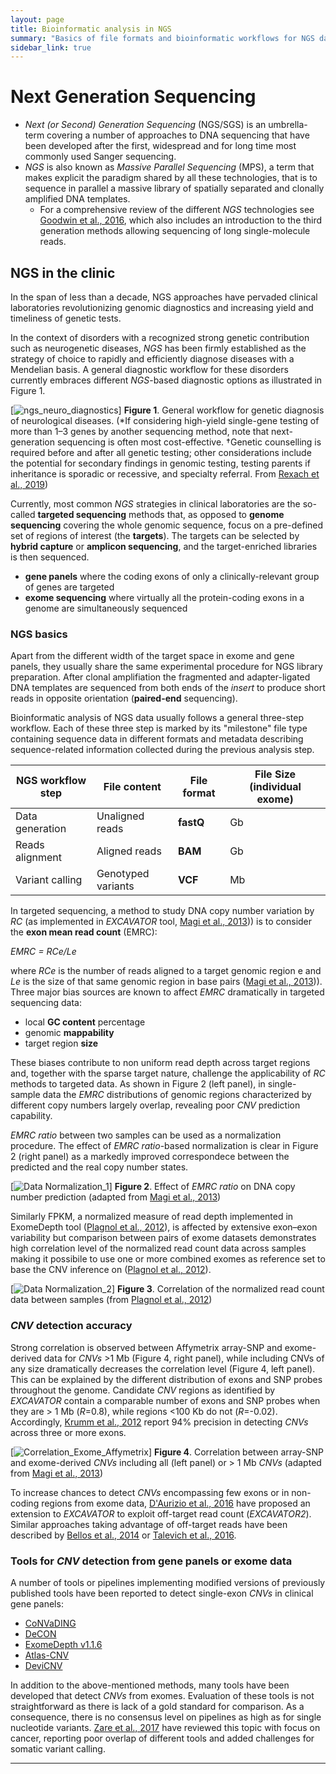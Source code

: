 ```yaml
---
layout: page
title: Bioinformatic analysis in NGS
summary: "Basics of file formats and bioinformatic workflows for NGS data analysis"
sidebar_link: true
---
```


# Next Generation Sequencing


- *Next (or Second) Generation Sequencing* (NGS/SGS) is an umbrella-term covering a number of approaches to DNA sequencing that have been developed after the first, widespread and for long time most commonly used Sanger sequencing.
- *NGS* is also known as *Massive Parallel Sequencing* (MPS), a term that makes explicit the paradigm shared by all these technologies, that is to sequence in parallel a massive library of spatially separated and clonally amplified DNA templates. 
    - For a comprehensive review of the different *NGS* technologies see [Goodwin et al., 2016](https://www.nature.com/articles/nrg.2016.49), which also includes an introduction to the third generation methods allowing sequencing of long single-molecule reads.
    
## NGS in the clinic

In the span of less than a decade, NGS approaches have pervaded clinical laboratories revolutionizing genomic diagnostics and increasing yield and timeliness of genetic tests.

In the context of disorders with a recognized strong genetic contribution such as neurogenetic diseases, *NGS* has been firmly established as the strategy of choice to rapidly and efficiently diagnose diseases with a Mendelian basis. A general diagnostic workflow for these disorders currently embraces different *NGS*-based diagnostic options as illustrated in Figure 1.

[![ngs_neuro_diagnostics]({{site.url}}{{site.baseurl}}/images/ngs_neuro_diagnostic.jpg)]
**Figure 1**. General workflow for genetic diagnosis of neurological diseases. (\*If considering high-yield single-gene testing of more than 1–3 genes by another sequencing method, note that next-generation sequencing is often most cost-effective. †Genetic counselling is required before and after all genetic testing; other considerations include the potential for secondary findings in genomic testing, testing parents if inheritance is sporadic or recessive, and specialty referral. From [Rexach et al., 2019](https://www.thelancet.com/journals/laneur/article/PIIS1474-4422(19)30033-X/fulltext))

Currently, most common *NGS* strategies in clinical laboratories are the so-called **targeted sequencing** methods that, as opposed to **genome sequencing** covering the whole genomic sequence, focus on a pre-defined set of regions of interest (the **targets**). The targets can be selected by **hybrid capture** or **amplicon sequencing**, and the target-enriched libraries is then sequenced.

- **gene panels** where the coding exons of only a clinically-relevant group of genes are targeted
- **exome sequencing** where virtually all the protein-coding exons in a genome are simultaneously sequenced

### NGS basics

Apart from the different width of the target space in exome and gene panels, they usually share the same experimental procedure for NGS library preparation. After clonal amplifiation the fragmented and adapter-ligated DNA templates are sequenced from both ends of the *insert* to produce short reads in opposite orientation (**paired-end** sequencing). 

Bioinformatic analysis of NGS data usually follows a general three-step workflow. Each of these three step is marked by its "milestone" file type containing sequence data in different formats and metadata describing sequence-related information collected during the previous analysis step.

| NGS workflow step | File content | File format | File Size (individual exome) |
| --- | --- | --- | --- |
| Data generation | Unaligned reads | **fastQ** | Gb |
| Reads alignment | Aligned reads | **BAM** | Gb |
| Variant calling | Genotyped variants | **VCF** | Mb |

In targeted sequencing, a method to study DNA copy number variation by *RC* (as implemented in *EXCAVATOR* tool, [Magi et al., 2013](http://genomebiology.com/2013/14/10/R120))) is to consider the **exon mean read count** (EMRC):

*EMRC = RCe/Le*

where *RCe* is the number of reads aligned to a target genomic region e and *Le* is the size of that same genomic region in base pairs ([Magi et al., 2013](http://genomebiology.com/2013/14/10/R120))).
Three major bias sources are known to affect *EMRC* dramatically in targeted sequencing data:
- local **GC content** percentage
- genomic **mappability**
- target region **size**

These biases contribute to non uniform read depth across target regions and, together with the sparse target nature, challenge the applicability of *RC* methods to targeted data. As shown in Figure 2 (left panel), in single-sample data the *EMRC* distributions of genomic regions characterized by different copy numbers largely overlap, revealing poor *CNV* prediction capability. 

*EMRC ratio* between two samples can be used as a normalization procedure. The effect of *EMRC ratio*-based normalization is clear in Figure 2 (right panel) as a markedly improved correspondece between the predicted and the real copy number states.

[![Data Normalization_1]({{site.url}}{{site.baseurl}}/images/normalization_EMRC.png)]
**Figure 2**. Effect of *EMRC ratio* on DNA copy number prediction (adapted from [Magi et al., 2013](http://genomebiology.com/2013/14/10/R120))

Similarly FPKM, a normalized measure of read depth implemented in ExomeDepth tool ([Plagnol et al., 2012](https://doi.org/10.1093/bioinformatics/bts526)), is affected by extensive exon–exon variability but comparison between pairs of exome datasets demonstrates high correlation level of the normalized read count data across samples making it possibile to use one or more combined exomes as reference set to base the CNV inference on ([Plagnol et al., 2012](https://doi.org/10.1093/bioinformatics/bts526)).

[![Data Normalization_2]({{site.url}}{{site.baseurl}}/images/normalization_FPKM.png)]
**Figure 3**. Correlation of the normalized read count data between samples (from [Plagnol et al., 2012](https://doi.org/10.1093/bioinformatics/bts526))

### *CNV* detection accuracy

Strong correlation is observed between Affymetrix array-SNP and exome-derived data for *CNVs* >1 Mb (Figure 4, right panel), while including CNVs of any size dramatically decreases the correlation level (Figure 4, left panel). This can be explained by the different distribution of exons and SNP probes throughout the genome. Candidate *CNV* regions as identified by *EXCAVATOR* contain a comparable number of exons and SNP probes when they are > 1 Mb (*R*=0.8), while regions <100 Kb do not (*R*=-0.02). Accordingly, [Krumm et al., 2012](https://genome.cshlp.org/content/22/8/1525.full) report 94% precision in detecting *CNVs* across three or more exons.

[![Correlation_Exome_Affymetrix]({{site.url}}{{site.baseurl}}/images/corr_exome_affymetrix.png)]
**Figure 4**. Correlation between array-SNP and exome-derived *CNVs* including all (left panel) or > 1 Mb *CNVs* (adapted from [Magi et al., 2013](http://genomebiology.com/2013/14/10/R120))

To increase chances to detect *CNVs* encompassing few exons or in non-coding regions from exome data, [D'Aurizio et al., 2016](https://academic.oup.com/nar/article/44/20/e154/2607979) have proposed an extension to *EXCAVATOR* to exploit off-target read count (*EXCAVATOR2*). Similar approaches taking advantage of off-target reads have been described by [Bellos et al., 2014](https://www.ncbi.nlm.nih.gov/pmc/articles/PMC4147927/) or [Talevich et al., 2016](https://journals.plos.org/ploscompbiol/article?id=10.1371/journal.pcbi.1004873).

### Tools for *CNV* detection from gene panels or exome data

A number of tools or pipelines implementing modified versions of previously published tools have been reported to detect single-exon *CNVs* in clinical gene panels:
- [CoNVaDING](https://onlinelibrary.wiley.com/doi/full/10.1002/humu.22969)
- [DeCON](https://wellcomeopenresearch.org/articles/1-20/v1)
- [ExomeDepth v1.1.6](https://www.nature.com/articles/ejhg201742)
- [Atlas-CNV](https://www.nature.com/articles/s41436-019-0475-4)
- [DeviCNV](https://www.ncbi.nlm.nih.gov/pmc/articles/PMC6192323/)

In addition to the above-mentioned methods, many tools have been developed that detect *CNVs* from exomes. Evaluation of these tools is not straightforward as there is lack of a gold standard for comparison. As a consequence, there is no consensus level on pipelines as high as for single nucleotide variants. [Zare et al., 2017](https://www.ncbi.nlm.nih.gov/pmc/articles/PMC5452530/pdf/12859_2017_Article_1705.pdf) have reviewed this topic with focus on cancer, reporting poor overlap of different tools and added challenges for somatic variant calling.

---
